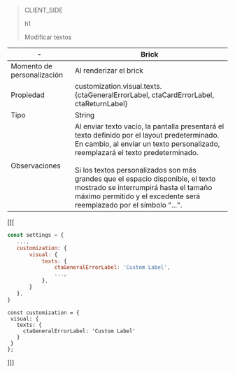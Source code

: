 > CLIENT_SIDE
>
> h1
>
> Modificar textos

| - | Brick |
| --- | --- |
| Momento de personalización  | Al renderizar el brick  |
| Propiedad  | customization.visual.texts.{ctaGeneralErrorLabel, ctaCardErrorLabel, ctaReturnLabel} |
| Tipo  | String  |
| Observaciones  | Al enviar texto vacío, la pantalla presentará el texto definido por el layout predeterminado. En cambio, al enviar un texto personalizado, reemplazará el texto predeterminado. <br><br>  Si los textos personalizados son más grandes que el espacio disponible, el texto mostrado se interrumpirá hasta el tamaño máximo permitido y el excedente será reemplazado por el símbolo "...".  |

[[[
```Javascript
const settings = {
   ...,
   customization: {
       visual: {
           texts: {
               ctaGeneralErrorLabel: 'Custom Label',
               ...,
           },
       }
   },
}
```
```react-jsx
const customization = {
 visual: {
   texts: {
     ctaGeneralErrorLabel: 'Custom Label'
   }
 }
};
```
]]]